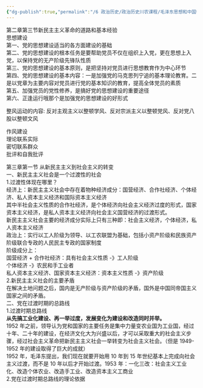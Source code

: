 ```yaml
---
{"dg-publish":true,"permalink":"/6 政治历史/政治历史川农课程/毛泽东思想和中国特色社会主义理论体系概论/20201021第二章第三节 新民主主义革命的道路和基本经验 第三章第/","title":"20201021第二章第三节 新民主主义革命的道路和基本经验 第三章第"}
---
```



第二章第三节新民主主义革命的道路和基本经验  
思想建设  
第一、党的思想建设适当的各方面建设的基础  
第二、党的思想建设的根本任务是要帮助党员不仅在组织上入党，更在思想上入党，以保持党的无产阶级先锋队性质  
第三、党的思想建设的基本原则，是把坚持对党员进行思想教育作为中心环节  
第四、党的思想建设的基本内容：一是加强党的马克思列宁追的基本理论教育。二是以党章为主要内容对党员进行党的基本知识的教育，提高全体党员的素质  
第五、加强党员的党性修养，是搞好党的思想建设的重要途径  
第六、正逢运行哦那个是加强党的思想建设的好形式

整风运动的内容: 反对主观主义以整顿学风、反对宗派主义以整顿党风、反对党八股以整顿文风

作风建设  
理论联系实际  
密切联系群众  
批评和自我批评

第三章第一节 从新民主主义到社会主义的转变  
一、新民主主义社会是一个过渡性的社会  
1.过渡性体现在哪里？  
经济上：新民主主义社会中存在着物种经济成分：国营经济、合作社经济、个体经济、私人资本主义经济和国际资本主义经济  
其中半社会主义性质的合作社经济，是个体经济向社会主义经济过度的形式，国家资本主义经济，是私人资本主义经济向社会主义国营经济的过渡形式。  
新民主主义社会主要的经济成分实际上只有三种即：社会主义经济，个体经济，私人资本主义经济  
政治上：实行以工人阶级为领导、以工农联盟为基础，包括小资产阶级和民族资产阶级联合专政的人民民主专政的国家制度  
阶级成分上：  
国营经济 + 合作社经济：具有社会主义性质 -》工人阶级  
个体经济 -》农民和手工业者  
私人资本主义经济、国家资本主义经济：资本主义性质 -》资产阶级  
2.新民主主义社会的主要矛盾  
在解决土地问题之后，国内是无产阶级与资产阶级的矛盾，国外是中国同帝国主义国家之间的矛盾。  
二、党在过渡时期的总路线  
1.过渡时期总路线  
**从先搞工业化建设、再一举过度，发展变化为建设和改造同时并举。**  
1952 年之前，领导认为党和国家的主要任务是集中力量变农业国为工业国，经过十年、二十年的建设，在经济文化大为兴盛以后，才可以采取重大的社会主义步骤，经过社会主义革命把新民主主义社会一举转变为社会主义社会。（但是 1949-1952 年的建设取得了巨大的成就）  
1952 年，毛泽东提出，我们现在就要开始用 10 年到 15 年世纪基本上完成向社会主义过渡，而不是 10 年以后才开始过渡。1953 年：一化三改：社会主义工业化、改造个体农业、改造手工业、改造资本主义工商业  
2.党在过渡时期总路线的理论依据